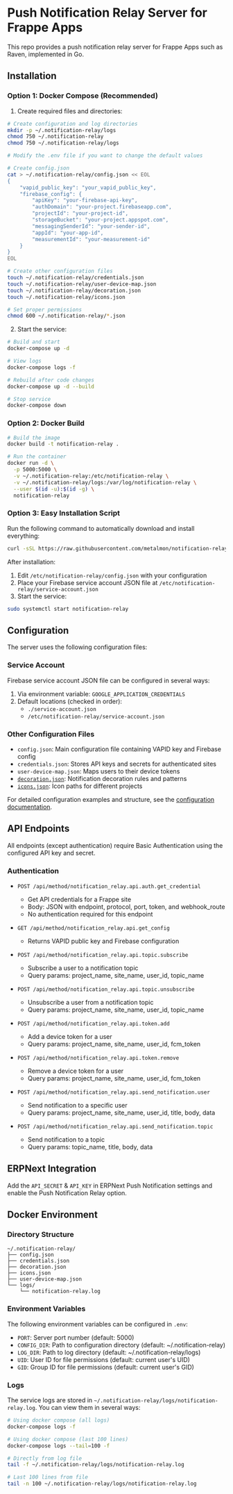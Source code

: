 # Push Notification Relay Server for Frappe Apps
This repo provides a push notification relay server for Frappe Apps such as Raven, implemented in Go.

## Installation

### Option 1: Docker Compose (Recommended)
1. Create required files and directories:
```bash
# Create configuration and log directories
mkdir -p ~/.notification-relay/logs
chmod 750 ~/.notification-relay
chmod 750 ~/.notification-relay/logs

# Modify the .env file if you want to change the default values

# Create config.json
cat > ~/.notification-relay/config.json << EOL
{
    "vapid_public_key": "your_vapid_public_key",
    "firebase_config": {
        "apiKey": "your-firebase-api-key",
        "authDomain": "your-project.firebaseapp.com",
        "projectId": "your-project-id",
        "storageBucket": "your-project.appspot.com",
        "messagingSenderId": "your-sender-id",
        "appId": "your-app-id",
        "measurementId": "your-measurement-id"
    }
}
EOL

# Create other configuration files
touch ~/.notification-relay/credentials.json
touch ~/.notification-relay/user-device-map.json
touch ~/.notification-relay/decoration.json
touch ~/.notification-relay/icons.json

# Set proper permissions
chmod 600 ~/.notification-relay/*.json
```

2. Start the service:
```bash
# Build and start
docker-compose up -d

# View logs
docker-compose logs -f

# Rebuild after code changes
docker-compose up -d --build

# Stop service
docker-compose down
```

### Option 2: Docker Build
```bash
# Build the image
docker build -t notification-relay .

# Run the container
docker run -d \
  -p 5000:5000 \
  -v ~/.notification-relay:/etc/notification-relay \
  -v ~/.notification-relay/logs:/var/log/notification-relay \
  --user $(id -u):$(id -g) \
  notification-relay
```

### Option 3: Easy Installation Script
Run the following command to automatically download and install everything:
```bash
curl -sSL https://raw.githubusercontent.com/metalmon/notification-relay/main/install.sh | sudo bash
```

After installation:
1. Edit `/etc/notification-relay/config.json` with your configuration
2. Place your Firebase service account JSON file at `/etc/notification-relay/service-account.json`
3. Start the service:
```bash
sudo systemctl start notification-relay
```

## Configuration
The server uses the following configuration files:

### Service Account
Firebase service account JSON file can be configured in several ways:
1. Via environment variable: `GOOGLE_APPLICATION_CREDENTIALS`
2. Default locations (checked in order):
   - `./service-account.json`
   - `/etc/notification-relay/service-account.json`

### Other Configuration Files
- `config.json`: Main configuration file containing VAPID key and Firebase config
- `credentials.json`: Stores API keys and secrets for authenticated sites
- `user-device-map.json`: Maps users to their device tokens
- [`decoration.json`](docs/decoration.md): Notification decoration rules and patterns
- [`icons.json`](docs/icons.md): Icon paths for different projects

For detailed configuration examples and structure, see the [configuration documentation](docs/configuration.md).

## API Endpoints

All endpoints (except authentication) require Basic Authentication using the configured API key and secret.

### Authentication
- `POST /api/method/notification_relay.api.auth.get_credential`
  - Get API credentials for a Frappe site
  - Body: JSON with endpoint, protocol, port, token, and webhook_route
  - No authentication required for this endpoint

- `GET /api/method/notification_relay.api.get_config`
  - Returns VAPID public key and Firebase configuration

- `POST /api/method/notification_relay.api.topic.subscribe`
  - Subscribe a user to a notification topic
  - Query params: project_name, site_name, user_id, topic_name

- `POST /api/method/notification_relay.api.topic.unsubscribe`
  - Unsubscribe a user from a notification topic
  - Query params: project_name, site_name, user_id, topic_name

- `POST /api/method/notification_relay.api.token.add`
  - Add a device token for a user
  - Query params: project_name, site_name, user_id, fcm_token

- `POST /api/method/notification_relay.api.token.remove`
  - Remove a device token for a user
  - Query params: project_name, site_name, user_id, fcm_token

- `POST /api/method/notification_relay.api.send_notification.user`
  - Send notification to a specific user
  - Query params: project_name, site_name, user_id, title, body, data

- `POST /api/method/notification_relay.api.send_notification.topic`
  - Send notification to a topic
  - Query params: topic_name, title, body, data

## ERPNext Integration
Add the `API_SECRET` & `API_KEY` in ERPNext Push Notification settings and enable the Push Notification Relay option.

## Docker Environment

### Directory Structure
```
~/.notification-relay/
├── config.json
├── credentials.json
├── decoration.json
├── icons.json
├── user-device-map.json
└── logs/
    └── notification-relay.log
```

### Environment Variables

The following environment variables can be configured in `.env`:
- `PORT`: Server port number (default: 5000)
- `CONFIG_DIR`: Path to configuration directory (default: ~/.notification-relay)
- `LOG_DIR`: Path to log directory (default: ~/.notification-relay/logs)
- `UID`: User ID for file permissions (default: current user's UID)
- `GID`: Group ID for file permissions (default: current user's GID)

### Logs

The service logs are stored in `~/.notification-relay/logs/notification-relay.log`. You can view them in several ways:

```bash
# Using docker compose (all logs)
docker-compose logs -f

# Using docker compose (last 100 lines)
docker-compose logs --tail=100 -f

# Directly from log file
tail -f ~/.notification-relay/logs/notification-relay.log

# Last 100 lines from file
tail -n 100 ~/.notification-relay/logs/notification-relay.log
```


